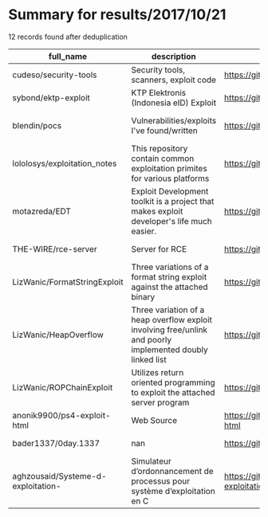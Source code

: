 
# Summary for results/2017/10/21
    
12 records found after deduplication

| full_name | description | html_url | matched_list | matched_count | pushed_at | size | stargazers_count | language | forks_count |
|------------------------------------|------------------------------------------------------------------------------------------------------------|-------------------------------------------------------|----------------------------------|-----------------|---------------------------|--------|--------------------|------------|---------------|
| cudeso/security-tools | Security tools, scanners, exploit code | https://github.com/cudeso/security-tools | ['exploit'] | 1 | 2017-10-21 15:24:17+00:00 | 8616 | 26 | PHP | 14 |
| sybond/ektp-exploit | KTP Elektronis (Indonesia eID) Exploit | https://github.com/sybond/ektp-exploit | ['exploit'] | 1 | 2017-10-21 03:28:10+00:00 | 0 | 0 | | 0 |
| blendin/pocs | Vulnerabilities/exploits I've found/written | https://github.com/blendin/pocs | ['exploit', 'vulnerability poc'] | 2 | 2017-10-21 19:09:12+00:00 | 5 | 1 | HTML | 2 |
| lololosys/exploitation_notes | This repository contain common exploitation primites for various platforms | https://github.com/lololosys/exploitation_notes | ['exploit'] | 1 | 2017-10-21 12:34:05+00:00 | 14 | 1 | | 1 |
| motazreda/EDT | Exploit Development toolkit is a project that makes exploit developer's life much easier. | https://github.com/motazreda/EDT | ['exploit'] | 1 | 2017-10-21 09:19:54+00:00 | 14 | 4 | Python | 2 |
| THE-WIRE/rce-server | Server for RCE | https://github.com/THE-WIRE/rce-server | ['rce'] | 1 | 2017-10-21 12:54:12+00:00 | 14 | 1 | JavaScript | 0 |
| LizWanic/FormatStringExploit | Three variations of a format string exploit against the attached binary | https://github.com/LizWanic/FormatStringExploit | ['exploit'] | 1 | 2017-10-21 04:44:42+00:00 | 11 | 0 | Python | 0 |
| LizWanic/HeapOverflow | Three variation of a heap overflow exploit involving free/unlink and poorly implemented doubly linked list | https://github.com/LizWanic/HeapOverflow | ['exploit', 'heap overflow'] | 2 | 2017-10-21 04:51:25+00:00 | 21 | 0 | C | 0 |
| LizWanic/ROPChainExploit | Utilizes return oriented programming to exploit the attached server program | https://github.com/LizWanic/ROPChainExploit | ['exploit'] | 1 | 2017-10-21 04:55:51+00:00 | 392 | 0 | Python | 0 |
| anonik9900/ps4-exploit-html | Web Source | https://github.com/anonik9900/ps4-exploit-html | ['exploit'] | 1 | 2017-10-21 11:04:09+00:00 | 50 | 0 | JavaScript | 1 |
| bader1337/0day.1337 | nan | https://github.com/bader1337/0day.1337 | ['0day'] | 1 | 2017-10-21 18:17:39+00:00 | 0 | 0 | nan | 0 |
| aghzousaid/Systeme-d-exploitation- | Simulateur d’ordonnancement de processus pour système d’exploitation en C | https://github.com/aghzousaid/Systeme-d-exploitation- | ['exploit'] | 1 | 2017-10-21 23:42:34+00:00 | 222 | 0 | HTML | 0 |
